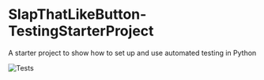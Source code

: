 # SlapThatLikeButton-TestingStarterProject
A starter project to show how to set up and use automated testing in Python

![Tests](https://github.com/iMukunth/tesing_tool/actions/workflows/tests.yml/badge.svg)

